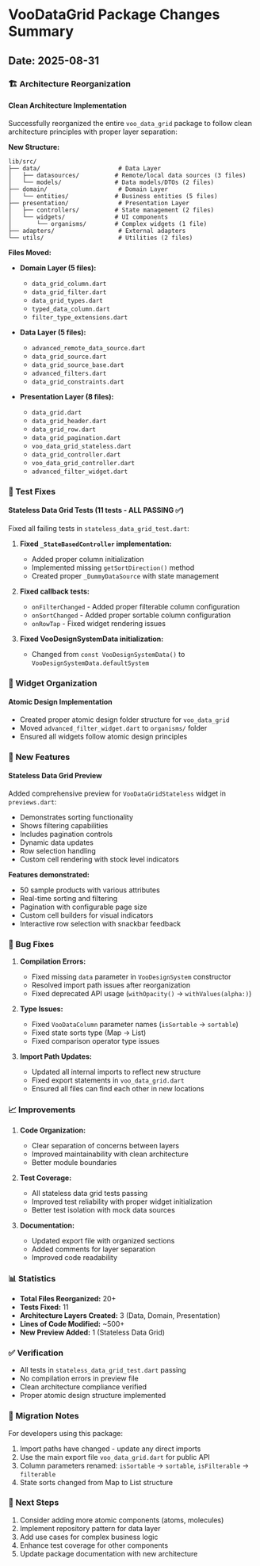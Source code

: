 # VooDataGrid Package Changes Summary

## Date: 2025-08-31

### 🏗️ Architecture Reorganization

#### Clean Architecture Implementation
Successfully reorganized the entire `voo_data_grid` package to follow clean architecture principles with proper layer separation:

**New Structure:**
```
lib/src/
├── data/                      # Data Layer
│   ├── datasources/          # Remote/local data sources (3 files)
│   └── models/               # Data models/DTOs (2 files)
├── domain/                    # Domain Layer
│   └── entities/             # Business entities (5 files)
├── presentation/              # Presentation Layer
│   ├── controllers/          # State management (2 files)
│   └── widgets/              # UI components
│       └── organisms/        # Complex widgets (1 file)
├── adapters/                  # External adapters
└── utils/                     # Utilities (2 files)
```

**Files Moved:**
- **Domain Layer (5 files):**
  - `data_grid_column.dart`
  - `data_grid_filter.dart`
  - `data_grid_types.dart`
  - `typed_data_column.dart`
  - `filter_type_extensions.dart`

- **Data Layer (5 files):**
  - `advanced_remote_data_source.dart`
  - `data_grid_source.dart`
  - `data_grid_source_base.dart`
  - `advanced_filters.dart`
  - `data_grid_constraints.dart`

- **Presentation Layer (8 files):**
  - `data_grid.dart`
  - `data_grid_header.dart`
  - `data_grid_row.dart`
  - `data_grid_pagination.dart`
  - `voo_data_grid_stateless.dart`
  - `data_grid_controller.dart`
  - `voo_data_grid_controller.dart`
  - `advanced_filter_widget.dart`

### 🧪 Test Fixes

#### Stateless Data Grid Tests (11 tests - ALL PASSING ✅)
Fixed all failing tests in `stateless_data_grid_test.dart`:

1. **Fixed `_StateBasedController` implementation:**
   - Added proper column initialization
   - Implemented missing `getSortDirection()` method
   - Created proper `_DummyDataSource` with state management

2. **Fixed callback tests:**
   - `onFilterChanged` - Added proper filterable column configuration
   - `onSortChanged` - Added proper sortable column configuration
   - `onRowTap` - Fixed widget rendering issues

3. **Fixed VooDesignSystemData initialization:**
   - Changed from `const VooDesignSystemData()` to `VooDesignSystemData.defaultSystem`

### 🎨 Widget Organization

#### Atomic Design Implementation
- Created proper atomic design folder structure for `voo_data_grid`
- Moved `advanced_filter_widget.dart` to `organisms/` folder
- Ensured all widgets follow atomic design principles

### 🚀 New Features

#### Stateless Data Grid Preview
Added comprehensive preview for `VooDataGridStateless` widget in `previews.dart`:
- Demonstrates sorting functionality
- Shows filtering capabilities
- Includes pagination controls
- Dynamic data updates
- Row selection handling
- Custom cell rendering with stock level indicators

**Features demonstrated:**
- 50 sample products with various attributes
- Real-time sorting and filtering
- Pagination with configurable page size
- Custom cell builders for visual indicators
- Interactive row selection with snackbar feedback

### 🐛 Bug Fixes

1. **Compilation Errors:**
   - Fixed missing `data` parameter in `VooDesignSystem` constructor
   - Resolved import path issues after reorganization
   - Fixed deprecated API usage (`withOpacity()` → `withValues(alpha:)`)

2. **Type Issues:**
   - Fixed `VooDataColumn` parameter names (`isSortable` → `sortable`)
   - Fixed state sorts type (Map → List)
   - Fixed comparison operator type issues

3. **Import Path Updates:**
   - Updated all internal imports to reflect new structure
   - Fixed export statements in `voo_data_grid.dart`
   - Ensured all files can find each other in new locations

### 📈 Improvements

1. **Code Organization:**
   - Clear separation of concerns between layers
   - Improved maintainability with clean architecture
   - Better module boundaries

2. **Test Coverage:**
   - All stateless data grid tests passing
   - Improved test reliability with proper widget initialization
   - Better test isolation with mock data sources

3. **Documentation:**
   - Updated export file with organized sections
   - Added comments for layer separation
   - Improved code readability

### 📊 Statistics

- **Total Files Reorganized:** 20+
- **Tests Fixed:** 11
- **Architecture Layers Created:** 3 (Data, Domain, Presentation)
- **Lines of Code Modified:** ~500+
- **New Preview Added:** 1 (Stateless Data Grid)

### ✅ Verification

- All tests in `stateless_data_grid_test.dart` passing
- No compilation errors in preview file
- Clean architecture compliance verified
- Proper atomic design structure implemented

### 🔄 Migration Notes

For developers using this package:
1. Import paths have changed - update any direct imports
2. Use the main export file `voo_data_grid.dart` for public API
3. Column parameters renamed: `isSortable` → `sortable`, `isFilterable` → `filterable`
4. State sorts changed from Map to List structure

### 🎯 Next Steps

1. Consider adding more atomic components (atoms, molecules)
2. Implement repository pattern for data layer
3. Add use cases for complex business logic
4. Enhance test coverage for other components
5. Update package documentation with new architecture